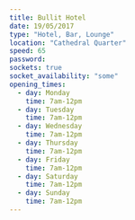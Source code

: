 ```yaml
---
title: Bullit Hotel
date: 19/05/2017
type: "Hotel, Bar, Lounge"
location: "Cathedral Quarter"
speed: 65
password:
sockets: true
socket_availability: "some"
opening_times:
  - day: Monday
    time: 7am-12pm
  - day: Tuesday
    time: 7am-12pm
  - day: Wednesday
    time: 7am-12pm
  - day: Thursday
    time: 7am-12pm
  - day: Friday
    time: 7am-12pm
  - day: Saturday
    time: 7am-12pm
  - day: Sunday
    time: 7am-12pm
---
```


